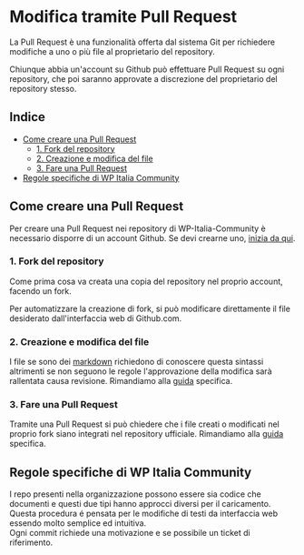 # Modifica tramite Pull Request

La Pull Request è una funzionalità offerta dal sistema Git per richiedere modifiche a uno o più file al proprietario del repository.

Chiunque abbia un'account su Github può effettuare Pull Request su ogni repository, che poi saranno approvate a discrezione del proprietario del repository stesso.

## Indice

*   [Come creare una Pull Request](#come-creare-una-pull-request)
    *   [1. Fork del repository](#1-fork-del-repository)
    *   [2. Creazione e modifica del file](#2-creazione-e-modifica-del-file)
    *   [3. Fare una Pull Request](#3-fare-una-pull-request)
*   [Regole specifiche di WP Italia Community](#regole-specifiche-di-wp-italia-community)

## Come creare una Pull Request

Per creare una Pull Request nei repository di WP-Italia-Community è necessario disporre di un account Github. Se devi crearne uno, [inizia da qui](https://github.com/join?source=header-home).

### 1. Fork del repository

Come prima cosa va creata una copia del repository nel proprio account, facendo un fork. 

Per automatizzare la creazione di fork, si può modificare direttamente il file desiderato dall'interfaccia web di Github.com.

### 2. Creazione e modifica del file

I file se sono dei [markdown](https://it.wikipedia.org/wiki/Markdown) richiedono di conoscere questa sintassi altrimenti se non seguono le regole l'approvazione della modifica sarà rallentata causa revisione.
Rimandiamo alla [guida](https://github.com/WP-Italia-Community/how-to/blob/master/github/creare-nuovo-file/creare-nuovo-file.md) specifica. 

### 3. Fare una Pull Request

Tramite una Pull Request si può chiedere che i file creati o modificati nel proprio fork siano integrati nel repository ufficiale. Rimandiamo alla [guida](https://github.com/WP-Italia-Community/how-to/blob/master/github/fare-pull-request/fare-pull-request.md) specifica.

## Regole specifiche di WP Italia Community

I repo presenti nella organizzazione possono essere sia codice che documenti e questi due tipi hanno approcci diversi per il caricamento.  
Questa procedura é pensata per le modifiche di testi da interfaccia web essendo molto semplice ed intuitiva.  
Ogni commit richiede una motivazione e se possibile un ticket di riferimento.
